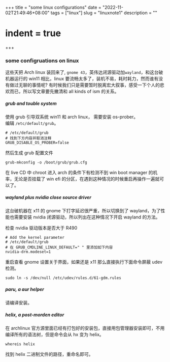 +++
 title = "some linux configurations" 
 date = "2022-11-02T21:49:46+08:00" 
 tags = ["linux"] 
 slug = "linuxnote1"
 description = ""
 # indent = true
+++
### some configruations on linux

这些天把  Arch linux 装回来了, `gnome 43`，英伟达闭源驱动加`wayland`，和这台破机器运行的 win11 相比，linux 要流畅太多了，装机不易，耗时耗力，然而谁有没有做过无聊的事情呢? 有时候我们只是需要暂时脱离宏大叙事，感受一下个人的悲欢而已，所以写文章要先撇清和 all kinds of ism 的关系。


##### grub and touble system
使用 grub 引导双系统 win11 和 arch linux， 需要安装 os-prober。                
编辑 `/etc/default/grub`。
```
# /etc/default/grub
# 找到下方内容并取消注释
GRUB_DISABLE_OS_PROBER=false
```
然后生成 grub 配置文件
```
grub-mkconfig -o /boot/grub/grub.cfg
```
在 live CD 中 chroot 进入 arch 的条件下有检测不到 win boot manager 的机率，无论是否挂载了 win efi 的分区，在遇到这种情况的时候重启再操作一遍就可以了。

##### wayland plus nvidia close source driver
这台破机器在 x11 的 gnome 下打字延迟很严重，所以切换到了 wayland，为了性能也需要安装 nvidia 闭源驱动，所以列出在这种情况下开启 wayland 的方法。

检查 nvidia 驱动版本是否大于 R490 

```
# Add the kernel parameter 
# /etc/default/grub
# 在 GRUB_CMDLINE_LINUX_DEFAULT=" " 里添加如下内容
nvidia-drm.modeset=1
```

重启查看 gnome 设置关于界面，如果还是 x11 那么直接执行下面命令屏蔽 udev 检测。
```
sudo ln -s /dev/null /etc/udev/rules.d/61-gdm.rules
```


##### paru, a aur helper
请编译安装。
##### helix, a post-morden editor
在 archlinux 官方源里面已经有打包好的安装包，直接用包管理器安装即可，不用编译所有的语法树，但是命令会从 hx 变为 helix。
```
whereis helix
```
找到 helix 二进制文件的路径，重命名即可。
